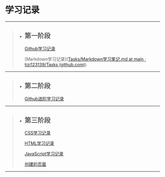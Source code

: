 #                                                                                                       学习记录

---



> * ## **第一阶段**       
>
>    [Github学习记录](https://github.com/tizi123139/Tasks/blob/main/Github%E7%9A%84%E5%AD%A6%E4%B9%A0%E8%AE%B0%E5%BD%95.md)
>    
>    [Markdown学习记录]([Tasks/Markdown学习笔记.md at main · tizi123139/Tasks (github.com)](https://github.com/tizi123139/Tasks/blob/main/Markdown学习笔记.md))

---





> * ## **第二阶段**      
>
>    [Github进阶学习记录](https://github.com/tizi123139/Tasks/blob/main/Github%E8%BF%9B%E9%98%B6%E5%AD%A6%E4%B9%A0%E7%AC%94%E8%AE%B0.md)

---





> * ## **第三阶段**     
>
>     [CSS学习记录](https://github.com/tizi123139/Tasks/blob/main/CSS学习笔记.md)
>
>     [HTML学习记录](https://github.com/tizi123139/Tasks/blob/main/HTML学习笔记.md)
>     
>     [JavaScript学习记录](https://github.com/tizi123139/Tasks/blob/main/JavaScript学习笔记.md)
>     
>     [创建的页面](https://tizi123139.github.io/)

---

